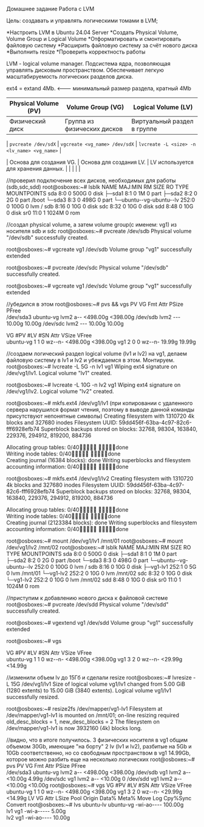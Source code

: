Домашнее задание
Работа с LVM

Цель:
создавать и управлять логическими томами в LVM;


*Настроить LVM в Ubuntu 24.04 Server
*Создать Physical Volume, Volume Group и Logical Volume
*Отформатировать и смонтировать файловую систему
*Расширить файловую систему за счёт нового диска
*Выполнить resize
*Проверить корректность работы


LVM - logical volume manager. Подсистема ядра, позволяющая управлять дисковым пространством. Обеспечивает легкую масштабируемость логических разделов диска.

ext4 = extand 4Mb. <--- минимальный размер раздела, кратный 4Mb


| **Physical Volume (PV)** | **Volume Group (VG)**         | **Logical Volume (LV)**                     |
| ------------------------ | ----------------------------- | ------------------------------------------- |
| Физический диск          | Группа из физических дисков   | Виртуальный раздел в группе  		 |
               
| `pvcreate /dev/sdX`      | `vgcreate <vg_name> /dev/sdX` | `lvcreate -L <size> -n <lv_name> <vg_name>` |

| Основа для создания VG.  | Основа для создания LV.       | LV используется для хранения данных.        |
|                          |                               |                                             |


//проверил подключение всех дисков, необходимых для работы (sdb,sdc,sdd)
root@osboxes:~# lsblk
NAME                      MAJ:MIN RM  SIZE RO TYPE MOUNTPOINTS
sda                         8:0    0  500G  0 disk 
├─sda1                      8:1    0    1M  0 part 
├─sda2                      8:2    0    2G  0 part /boot
└─sda3                      8:3    0  498G  0 part 
  └─ubuntu--vg-ubuntu--lv 252:0    0  100G  0 lvm  /
sdb                         8:16   0   10G  0 disk 
sdc                         8:32   0   10G  0 disk 
sdd                         8:48   0   10G  0 disk 
sr0                        11:0    1 1024M  0 rom  


//создал physical volume, а затем volume group(с именем: vg1) из носителя sdb и sdc
root@osboxes:~# pvcreate /dev/sdb 
Physical volume "/dev/sdb" successfully created.

root@osboxes:~# vgcreate vg1 /dev/sdb
Volume group "vg1" successfully extended

root@osboxes:~# pvcreate /dev/sdc
Physical volume "/dev/sdb" successfully created.

root@osboxes:~# vgcreate vg1 /dev/sdc
Volume group "vg1" successfully extended

//убедился в этом
root@osboxes:~# pvs && vgs
  PV         VG        Fmt  Attr PSize    PFree   
  /dev/sda3  ubuntu-vg lvm2 a--  <498.00g <398.00g
  /dev/sdb             lvm2 ---    10.00g   10.00g
  /dev/sdc             lvm2 ---    10.00g   10.00g

  VG        #PV #LV #SN Attr   VSize    VFree   
  ubuntu-vg   1   1   0 wz--n- <498.00g <398.00g
  vg1         2   0   0 wz--n-   19.99g   19.99g

//создаем логический раздел logical volume (lv1 и lv2) на vg1, делаем файловую систему в lv1 и lv2 и убеждаемся в этом. Монтируем.
root@osboxes:~# lvcreate -L 5G -n lv1 vg1
Wiping ext4 signature on /dev/vg1/lv1.
  Logical volume "lv1" created.

root@osboxes:~# lvcreate -L 10G -n lv2 vg1
Wiping ext4 signature on /dev/vg1/lv2.
  Logical volume "lv2" created.

root@osboxes:~# mkfs.ext4 /dev/vg1/lv1 (при копировании с удаленного сервера нарушился формат чтения, поэтому в выводе данной команды присутствуют непонятные символы)
Creating filesystem with 1310720 4k blocks and 327680 inodes
Filesystem UUID: 59dd456f-63ba-4c97-82c6-fff6928efb74
Superblock backups stored on blocks: 
	32768, 98304, 163840, 229376, 294912, 819200, 884736

Allocating group tables:  0/40     done                            
Writing inode tables:  0/40     done                            
Creating journal (16384 blocks): done
Writing superblocks and filesystem accounting information:  0/40     done

root@osboxes:~# mkfs.ext4 /dev/vg1/lv2
Creating filesystem with 1310720 4k blocks and 327680 inodes
Filesystem UUID: 59dd456f-63ba-4c97-82c6-fff6928efb74
Superblock backups stored on blocks: 
	32768, 98304, 163840, 229376, 294912, 819200, 884736

Allocating group tables:  0/40     done                            
Writing inode tables:  0/40     done                            
Creating journal (2123384 blocks): done
Writing superblocks and filesystem accounting information:  0/40     done

root@osboxes:~# mount /dev/vg1/lv1 /mnt/01
root@osboxes:~# mount /dev/vg1/lv2 /mnt/02
root@osboxes:~# lsblk
NAME                      MAJ:MIN RM  SIZE RO TYPE MOUNTPOINTS
sda                         8:0    0  500G  0 disk 
├─sda1                      8:1    0    1M  0 part 
├─sda2                      8:2    0    2G  0 part /boot
└─sda3                      8:3    0  498G  0 part 
  └─ubuntu--vg-ubuntu--lv 252:0    0  100G  0 lvm  /
sdb                         8:16   0   10G  0 disk 
├─vg1-lv1                 252:1    0    5G  0 lvm  /mnt/01
└─vg1-lv2                 252:2    0   10G  0 lvm  /mnt/02
sdc                         8:32   0   10G  0 disk 
└─vg1-lv2                 252:2    0   10G  0 lvm  /mnt/02
sdd                         8:48   0   10G  0 disk 
sr0                        11:0    1 1024M  0 rom 

//приступим к добавлению нового диска к файловой системе
root@osboxes:~# pvcreate /dev/sdd 
Physical volume "/dev/sdd" successfully created.

root@osboxes:~# vgextend vg1 /dev/sdd
Volume group "vg1" successfully extended

root@osboxes:~# vgs

  VG        #PV #LV #SN Attr   VSize    VFree   
  ubuntu-vg   1   1   0 wz--n- <498.00g <398.00g
  vg1         3   2   0 wz--n-  <29.99g  <14.99g

//изменили объем lv до 15Гб и сделали resize
root@osboxes:~# lvresize -L 15G /dev/vg1/lv1
Size of logical volume vg1/lv1 changed from 5.00 GiB (1280 extents) to 15.00 GiB (3840 extents).
Logical volume vg1/lv1 successfully resized.

root@osboxes:~# resize2fs /dev/mapper/vg1-lv1
Filesystem at /dev/mapper/vg1-lv1 is mounted on /mnt/01; on-line resizing required
old_desc_blocks = 1, new_desc_blocks = 2
The filesystem on /dev/mapper/vg1-lv1 is now 3932160 (4k) blocks long.

//видно, что в итоге получилось. 3 физических носителя в vg1 общим объемом 30Gb, имеющие "на борту" 2 lv (lv1 и lv2), разбитые на 5Gb и 10Gb соответственно, но со свободным пространством 
в vg1 14.99Gb, которое можно разбить еще на несколько логических
root@osboxes:~# pvs
PV         VG        Fmt  Attr PSize    PFree   
  /dev/sda3  ubuntu-vg lvm2 a--  <498.00g <398.00g
  /dev/sdb   vg1       lvm2 a--   <10.00g    4.99g
  /dev/sdc   vg1       lvm2 a--   <10.00g       0 
  /dev/sdd   vg1       lvm2 a--   <10.00g  <10.00g
root@osboxes:~# vgs
  VG        #PV #LV #SN Attr   VSize    VFree   
  ubuntu-vg   1   1   0 wz--n- <498.00g <398.00g
  vg1         3   2   0 wz--n-  <29.99g  <14.99g
  LV        VG        Attr       LSize   Pool Origin Data%  Meta%  Move Log Cpy%Sync Convert
root@osboxes:~# lvs
  ubuntu-lv ubuntu-vg -wi-ao---- 100.00g                                                    
  lv1       vg1       -wi-a-----   5.00g                                                    
  lv2       vg1       -wi-ao----  10.00g                                                    






